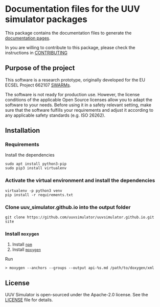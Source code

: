 # Documentation files for the UUV simulator packages

This package contains the documentation files to generate the [documentation pages](https://uuvsimulator.github.io/).

In you are willing to contribute to this package, please check the instructions in [CONTRIBUTING](CONTRIBUTING.md)

## Purpose of the project

This software is a research prototype, originally developed for the EU ECSEL
Project 662107 [SWARMs](http://swarms.eu/).

The software is not ready for production use. However, the license conditions of the
applicable Open Source licenses allow you to adapt the software to your needs.
Before using it in a safety relevant setting, make sure that the software
fulfills your requirements and adjust it according to any applicable safety
standards (e.g. ISO 26262).

## Installation

### Requirements

Install the dependencies

```
sudo apt install python3-pip
sudo pip3 install virtualenv
```

### Activate the virtual environment and install the dependencies

```
virtualenv -p python3 venv
pip install -r requirements.txt
```

### Clone uuv_simulator.github.io into the output folder

```
git clone https://github.com/uuvsimulator/uuvsimulator.github.io.git site
```

### Install `moxygen`

1. Install [`npm`](https://linuxize.com/post/how-to-install-node-js-on-ubuntu-18.04/)
2. Install [`moxygen`](https://github.com/sourcey/moxygen)

Run 

```
> moxygen --anchors --groups --output api-%s.md /path/to/doxygen/xml
```

## License

UUV Simulator is open-sourced under the Apache-2.0 license. See the
[LICENSE](LICENSE) file for details.
